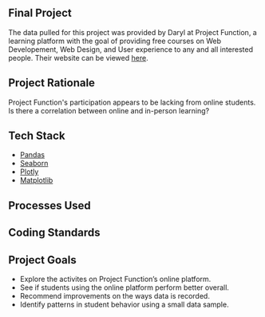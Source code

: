 
## Final Project
The data pulled for this project was provided by Daryl at Project Function, a learning platform with the goal of providing free courses on Web Developement, Web Design, and User experience to any and all interested people. Their website can be viewed [here](https://projectfunction.io/en-US/about).

## Project Rationale
Project Function's participation appears to be lacking from online students. Is there a correlation between online and in-person learning?

## Tech Stack
- [Pandas](https://pandas.pydata.org/pandas-docs/stable/)
- [Seaborn](https://seaborn.pydata.org/)
- [Plotly](https://plotly.com/)
- [Matplotlib](https://matplotlib.org/)

## Processes Used


## Coding Standards


## Project Goals
- Explore the activites on Project Function’s online platform.
- See if students using the online platform perform better overall.
- Recommend improvements on the ways data is recorded.
- Identify patterns in student behavior using a small data sample.
